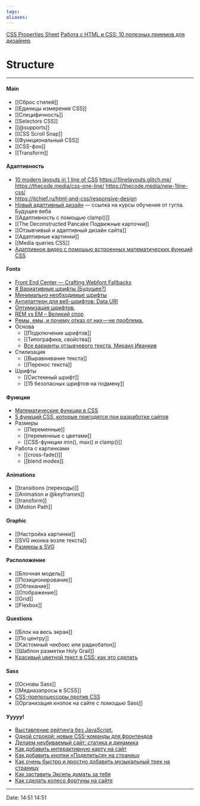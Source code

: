 ```yaml
---
tags: 
aliases: 
---
```

[CSS Properties Sheet](https://docs.google.com/spreadsheets/d/1-pca7hev_jizbaKW1ns13kvHFQUz6R1rz7SyXg8dQAQ/edit#gid=0)
[Работа с HTML и CSS: 10 полезных приемов для дизайнер](https://nuancesprog.ru/p/12211/)
# Structure
---
#### Main
- [[Сброс стилей]]
- [[Единицы измерения CSS]]
- [[Специфичность]]
- [[Selectors CSS]]
- [[@supports]]
- [[CSS Scroll Snap]]
- [[Функциональный CSS]]
- [[CSS-фон]]
- [[Transform]]
#### Адаптивность
- [10 modern layouts in 1 line of CSS](https://www.youtube.com/watch?v=qm0IfG1GyZU) https://1linelayouts.glitch.me/ https://thecode.media/css-one-line/ https://thecode.media/new-1line-css/
- https://itchief.ru/html-and-css/responsive-design
- [Новый адаптивный дизайн](https://www.youtube.com/watch?v=dhrX_biPH8c) — ссылка на курсы обучения от гугла. Будущее веба
- [[Адаптивность с помощью clamp()]]
- [[The Deconstructed Pancake Подвижные карточки]]
- [[Отзывчивый и адаптивный дизайн сайта]]
- [[Адаптивные картинки]]
- [[Media queries CSS]]
- [Адаптивное видео с помощью встроенных математических функций CSS](https://yoksel.github.io/adaptive-video-with-css-math/)
#### Fonts
- [Front End Center — Crafting Webfont Fallbacks](https://www.youtube.com/watch?v=tO01ul1WNW8&t=604s)
- [# Вариативные шрифты (Будущее?)](https://yoksel.github.io/opentype-variable-fonts/)
- [Минимально необходимые шрифты](https://css-live.ru/articles/minimalno-neobxodimye-shrifty.html)
- [Антипаттерн для веб-шрифтов: Data URI](https://css-live.ru/articles/antipattern-dlya-veb-shriftov-data-uri.html)
- [Оптимизация шрифтов.](https://developers.google.com/web/fundamentals/performance/optimizing-content-efficiency/webfont-optimization?hl=ru)
- [REM vs EM – Великий спор](https://habr.com/ru/post/280125/)
- [Ремы, емы, и почему отказ от них — не проблема.](https://medium.com/devschacht/david-gilbertson-rems-and-ems-and-why-you-probably-dont-need-them-3b2b1e785787)
- Основа
	- [[Подключение шрифтов]]	
	- [[Типографика, свойства]]
	- [Все варианты отзывчевого текста, Михаил Иванкив](https://www.youtube.com/watch?v=cO2-zYzjyD0)
- Стилизация
	- [[Выравнивание текста]]
	- [[Перенос текста]]
- Шрифты
	- [[Системный шрифт]]
	- [[15 безопасных шрифтов на подмену]]
#### Функции
- [Математические функции в CSS](https://yoksel.github.io/css-math/#restrictions)
- [5 функций CSS, которые пригодятся при разработке сайтов](https://nuancesprog.ru/p/12643/)
- Размеры
	- [[Переменные]]
	- [[переменные с цветами]]
	- [[CSS-функции min(), max() и clamp()]]
- Работа с картинками
	- [[cross-fade()]]
	- [[blend modes]]
#### Animations
- [[transitions (переходы)]]
- [[Animation и @keyframes]]
- [[transform]]
- [[Motion Path]]
#### Graphic
- [[Настройка картинки]]
- [[SVG иконка возле текста]]
- [Размеры в SVG](https://yoksel.github.io/svg-sizes/)
#### Расположение
- [[Блочная модель]]
- [[Позиционирование]]
- [[Обтекание]]
- [[Отображение]]
- [[Grid]]
- [[Flexbox]]
#### Questions
- [[Блок на весь экран]]
- [[По центру]]
- [[Кастомный чекбокс или радиобатон]]
- [[Шаблон разметки Holy Grail]]
- [Красивый цветной текст в CSS: как это сделать](https://thecode.media/fill-color/)
#### Sass
- [[Основы Sass]]
- [[Медиазапросы в SCSS]]
- [CSS-препроцессоры против CSS](https://nicothin.pro/page/css-preprocessors)
- [[Организация кнопок на сайте с помощью Sass]]
#### Ууууу!
- [Выставление рейтинга без JavaScript.](https://eugeno.ru/%D0%B1%D0%BB%D0%BE%D0%B3/%D0%B2%D1%8B%D1%81%D1%82%D0%B0%D0%B2%D0%BB%D0%B5%D0%BD%D0%B8%D0%B5-%D1%80%D0%B5%D0%B9%D1%82%D0%B8%D0%BD%D0%B3%D0%B0)
- [Одной строкой: новые CSS-команды для фронтендов](https://thecode.media/css-one-line/)
- [Делаем неубиваемый сайт: статика и динамика](https://thecode.media/static/)
- [Как добавить интерактивную карту на сайт](https://thecode.media/maps/)
- [Как добавить кнопки «Поделиться» на страницу](https://thecode.media/quick-share/)
- [Как очень быстро и яростно добавить музыкальный трек на страницу](https://thecode.media/comments/)
- [Как заставить Эксель думать за тебя](https://thecode.media/excel-4/)
- [Как сделать колесо фортуны на сайте](https://thecode.media/fortune/)

---
Date: 14:51 14:51
